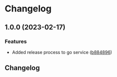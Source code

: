 # Changelog

## 1.0.0 (2023-02-17)


### Features

* Added release process to go service ([b884896](https://github.com/Danwakeem/github-actions-test/commit/b884896f2f4ac7ab05ea5a61a81129bbf8acab8c))

## Changelog
